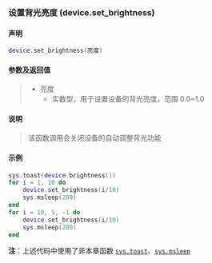 ### 设置背光亮度 (**device\.set\_brightness**)


#### 声明
```lua
device.set_brightness(亮度)
```


#### 参数及返回值  
> - 亮度
>   - 实数型，用于设置设备的背光亮度，范围 0\.0~1\.0


#### 说明
> 该函数调用会关闭设备的自动调整背光功能  


#### 示例  
```lua
sys.toast(device.brightness())
for i = 1, 10 do
	device.set_brightness(i/10)
	sys.msleep(200)
end
for i = 10, 5, -1 do
	device.set_brightness(i/10)
	sys.msleep(200)
end
```
**注**：上述代码中使用了非本章函数 [`sys.toast`](/Handbook/sys/sys.toast.md)、[`sys.msleep`](/Handbook/sys/sys.msleep.md)

